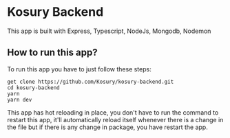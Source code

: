 # Kosury Backend

This app is built with Express, Typescript, NodeJs, Mongodb, Nodemon

## How to run this app?

To run this app you have to just follow these steps:

```
get clone https://github.com/Kosury/kosury-backend.git
cd kosury-backend
yarn
yarn dev
```

This app has hot reloading in place, you don't have to run the command to restart this app, it'll automatically reload itself whenever there is a change in the file but if there is any change in package, you have restart the app. 
